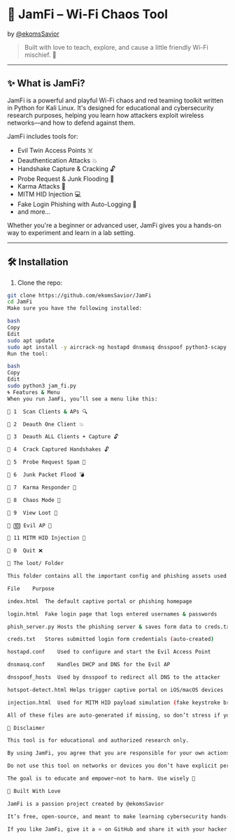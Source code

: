# 💜 JamFi – Wi-Fi Chaos Tool  
by [@ekomsSavior](https://github.com/ekomsSavior)

> Built with love to teach, explore, and cause a little friendly Wi-Fi mischief. 💅

---

## ✨ What is JamFi?

JamFi is a powerful and playful Wi-Fi chaos and red teaming toolkit written in Python for Kali Linux. It's designed for educational and cybersecurity research purposes, helping you learn how attackers exploit wireless networks—and how to defend against them.

JamFi includes tools for:

- Evil Twin Access Points ☠️  
- Deauthentication Attacks 💥  
- Handshake Capture & Cracking 🔓  
- Probe Request & Junk Flooding 📡  
- Karma Attacks 🧲  
- MITM HID Injection 💻  
- Fake Login Phishing with Auto-Logging 📄  
- and more...

Whether you're a beginner or advanced user, JamFi gives you a hands-on way to experiment and learn in a lab setting.

---

## 🛠️ Installation

1. Clone the repo:
```bash
git clone https://github.com/ekomsSavior/JamFi
cd JamFi
Make sure you have the following installed:

bash
Copy
Edit
sudo apt update
sudo apt install -y aircrack-ng hostapd dnsmasq dnsspoof python3-scapy
Run the tool:

bash
Copy
Edit
sudo python3 jam_fi.py
🌀 Features & Menu
When you run JamFi, you’ll see a menu like this:

🔹 1  Scan Clients & APs 🔍

🔹 2  Deauth One Client 💥

🔹 3  Deauth ALL Clients + Capture 🔓

🔹 4  Crack Captured Handshakes 🔓

🔹 5  Probe Request Spam 📡

🔹 6  Junk Packet Flood 💣

🔹 7  Karma Responder 🧲

🔹 8  Chaos Mode 💃

🔹 9  View Loot 📁

🔹 🔟 Evil AP 👿

🔹 11 MITM HID Injection 🧠

🔹 0  Quit ❌

💼 The loot/ Folder

This folder contains all the important config and phishing assets used by Evil AP and MITM modes:

File	Purpose

index.html	The default captive portal or phishing homepage

login.html	Fake login page that logs entered usernames & passwords

phish_server.py	Hosts the phishing server & saves form data to creds.txt

creds.txt	Stores submitted login form credentials (auto-created)

hostapd.conf	Used to configure and start the Evil Access Point

dnsmasq.conf	Handles DHCP and DNS for the Evil AP

dnsspoof_hosts	Used by dnsspoof to redirect all DNS to the attacker

hotspot-detect.html	Helps trigger captive portal on iOS/macOS devices

injection.html	Used for MITM HID payload simulation (fake keystroke browser page)

All of these files are auto-generated if missing, so don’t stress if you delete them!

🚨 Disclaimer

This tool is for educational and authorized research only.

By using JamFi, you agree that you are responsible for your own actions.

Do not use this tool on networks or devices you don’t have explicit permission to test.

The goal is to educate and empower—not to harm. Use wisely 💜

💜 Built With Love

JamFi is a passion project created by @ekomsSavior

It’s free, open-source, and meant to make learning cybersecurity hands-on, fun, and inclusive for all.

If you like JamFi, give it a ⭐️ on GitHub and share it with your hacker friends!

